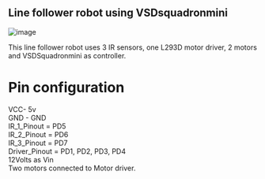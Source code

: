 ## Line follower robot using VSDsquadronmini

![image](https://github.com/user-attachments/assets/a1706305-4c25-46e1-a812-57f36f5a286d)

This line follower robot uses 3 IR sensors, one L293D motor driver, 2 motors and VSDSquadronmini as controller. <br>

# Pin configuration

VCC- 5v <br>
GND - GND <br>
IR_1_Pinout = PD5 <br> 
IR_2_Pinout = PD6 <br>
IR_3_Pinout = PD7 <br>
Driver_Pinout = PD1, PD2, PD3, PD4 <br>
12Volts as Vin <br>
Two motors connected to Motor driver. <br>

